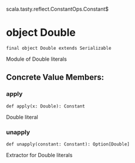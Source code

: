 scala.tasty.reflect.ConstantOps.Constant$
# object Double

<pre><code class="language-scala" >final object Double extends Serializable</pre></code>
Module of Double literals

## Concrete Value Members:
### apply
<pre><code class="language-scala" >def apply(x: Double): Constant</pre></code>
Double literal

### unapply
<pre><code class="language-scala" >def unapply(constant: Constant): Option[Double]</pre></code>
Extractor for Double literals

